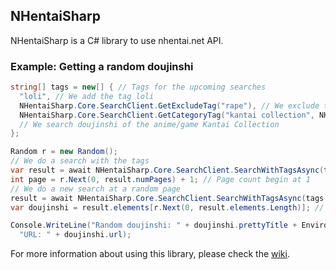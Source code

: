 ## NHentaiSharp

NHentaiSharp is a C# library to use nhentai.net API.

### Example: Getting a random doujinshi
```Cs
string[] tags = new[] { // Tags for the upcoming searches
  "loli", // We add the tag loli
  NHentaiSharp.Core.SearchClient.GetExcludeTag("rape"), // We exclude the tag rape
  NHentaiSharp.Core.SearchClient.GetCategoryTag("kantai collection", NHentaiSharp.Search.TagType.Parody)
  // We search doujinshi of the anime/game Kantai Collection
};

Random r = new Random();
// We do a search with the tags
var result = await NHentaiSharp.Core.SearchClient.SearchWithTagsAsync(tags);
int page = r.Next(0, result.numPages) + 1; // Page count begin at 1
// We do a new search at a random page
result = await NHentaiSharp.Core.SearchClient.SearchWithTagsAsync(tags, page);
var doujinshi = result.elements[r.Next(0, result.elements.Length)]; // We get a random doujinshi

Console.WriteLine("Random doujinshi: " + doujinshi.prettyTitle + Environment.NewLine +
  "URL: " + doujinshi.url);
```

For more information about using this library, please check the [wiki](https://github.com/Xwilarg/NHentaiSharp/wiki).
